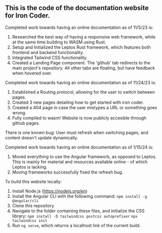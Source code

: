 ## This is the code of the documentation website for Iron Coder.

Completed work towards having an online documentation as of 11/5/23 is:

1. Researched the best way of having a responsive web framework, while at the same time building to WASM using Rust.
2. Setup and Initialized the Leptos Rust framework, which features both frontend and backend functionality.
3. Integrated Tailwind CSS functionality.
4. Created a Landing Page component. The 'github' tab redirects to the main project's repository. All other tabs are floating, but have feedback when hovered over.



Completed work towards having an online documentation as of 11/24/23 is:

1. Established a Routing protocol, allowing for the user to switch between pages.
2. Created 3 new pages detailing how to get started with iron coder.
3. Created a 404 page in case the user mistypes a URL or something goes wrong.
4. Fully compiled to wasm! Website is now publicly accesible through github pages.


There is one known bug: User must refresh when switching pages, and content doesn't update dynamically.

Completed work towards having an online documentation as of 1/15/24 is:

1. Moved everything to use the Angular framework, as opposed to Leptos. This is mainly for material and resources available online - of which Leptos is lacking.
2. Moving frameworks successfully fixed the refresh bug.






To build this website locally:
1. Install Node.js (https://nodejs.org/en)
2. Install the Angular CLI with the following command: ```npm install -g @angular/cli```
3. Clone this repository
4. Navigate to the folder containing these files, and initialize the CSS library:
   ```npm install -D tailwindcss postcss autoprefixer```
   ```npx tailwindcss init```
5. Run ```ng serve```, which returns a localhost link of the current build.

